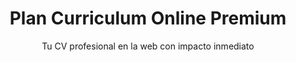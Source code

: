 ---
title: "Plan Curriculum Online Premium"
subtitle: "Tu CV profesional en la web con impacto inmediato"
description: "Web personal con currículum interactivo, portafolio integrado y contacto directo para captar oportunidades laborales y descarga directa en formato .PDF"
price: 78500
slug: "plan-curriculum-online"

secciones: 4
certificadoSSL: true
correoCorporativo: 0

extras:
  - "Diseño web moderno con secciones interactivas"
  - "Portafolio integrado para mostrar proyectos y trabajos destacados"
  - "Optimización SEO para aparecer en búsquedas de tu nombre + profesión"
  - "Integración completa con LinkedIn y redes profesionales"
  - "Botón inteligente de WhatsApp para contacto directo con reclutadores"
  - "Versión descargable en PDF con diseño premium"
  - "Certificado SSL para máxima seguridad de datos"
  - "Opcional: Dominio .com.ar con tu nombre/portfolio"

tecnologias:
  - "Astro (rendimiento ultrarrápido)"
  - "TailwindCSS (diseño responsive y estilos)"
  - "JavaScript (interacciones profesionales)"
  - "GitHub Pages (hosting gratuito y profesional)"
  - "SEO Básico de posicionamiento"

tiempoEntrega: "4 días hábiles"
publico: "Profesionales en búsqueda activa, freelancers, ejecutivos, recién graduados y personal creativo"
documentacion: true

formasPago:
  - "Transferencia bancaria"
  - "MercadoPago"
  - "Hasta 2 cuotas sin interés"

integraciones:
  - "LinkedIn (sincronización de perfil)"
  - "Google Analytics (seguimiento de visitas)"
  - "WhatsApp Business (contacto directo)"
  - "Dominio .com.ar Gratis por 1 Año."

idioma: "Español"
factura: true
disponible: true
cta: "https://api.whatsapp.com/send/?phone=541124025510&text=Hola%2C+quiero+destacar+con+mi+Curriculum+Online+Premium&type=phone_number&app_absent=0"
imagen: "/images/planes/plan-cv.png"
seoTitle: "Curriculum Web Profesional | Destacá en Búsquedas Laborales - Pixelar Studio"
seoDescription: "CV online interactivo con portafolio integrado, contacto directo y analíticas. Aparecé en Google cuando buscan tu nombre y captá más oportunidades."
---